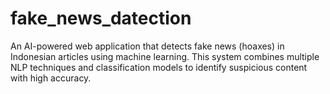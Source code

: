 # fake_news_datection
An AI-powered web application that detects fake news (hoaxes) in Indonesian articles using machine learning. This system combines multiple NLP techniques and classification models to identify suspicious content with high accuracy.
